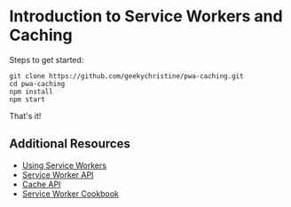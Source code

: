 # Introduction to Service Workers and Caching

Steps to get started:

```
git clone https://github.com/geekychristine/pwa-caching.git
cd pwa-caching
npm install
npm start
```

That's it!

## Additional Resources

* [Using Service Workers](https://developer.mozilla.org/en-US/docs/Web/API/Service_Worker_API/Using_Service_Workers)
* [Service Worker API](https://developer.mozilla.org/en-US/docs/Web/API/Service_Worker_API)
* [Cache API](https://developer.mozilla.org/en-US/docs/Web/API/Cache)
* [Service Worker Cookbook](https://serviceworke.rs/immediate-claim_service-worker_doc.html)
